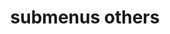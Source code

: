 ---
layout: page
title: submenus others
nav: true
nav_order: 6
dropdown: true
children: 
    - title: publications
      permalink: /publications/
    - title: divider
    - title: projects
      permalink: /projects/
    - title: divider
    - title: funding
      permalink: /funding/
---
